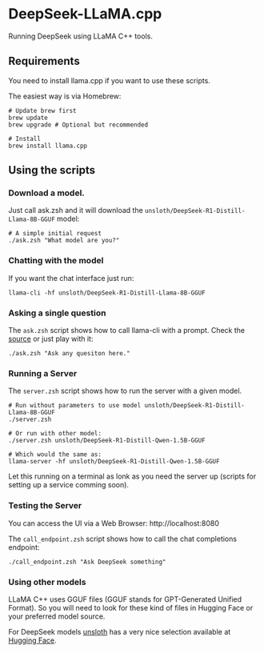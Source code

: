 # DeepSeek-LLaMA.cpp
Running DeepSeek using LLaMA C++ tools.

## Requirements

You need to install llama.cpp if you want to use these scripts.

The easiest way is via Homebrew:

```shell
# Update brew first
brew update
brew upgrade # Optional but recommended

# Install
brew install llama.cpp
```

## Using the scripts

### Download a model.

Just call ask.zsh and it will download the `unsloth/DeepSeek-R1-Distill-Llama-8B-GGUF` model:

```shell
# A simple initial request
./ask.zsh "What model are you?"
```

### Chatting with the model

If you want the chat interface just run:

```shell
llama-cli -hf unsloth/DeepSeek-R1-Distill-Llama-8B-GGUF
```

### Asking a single question

The `ask.zsh` script shows how to call llama-cli with a prompt. Check the [source](https://github.com/moisoto/DeepSeek-LLaMA.cpp/blob/main/ask.zsh) or just play with it:
```shell
./ask.zsh "Ask any quesiton here."
```

### Running a Server

The `server.zsh` script shows how to run the server with a given model.
```shell
# Run without parameters to use model unsloth/DeepSeek-R1-Distill-Llama-8B-GGUF
./server.zsh

# Or run with other model:
./server.zsh unsloth/DeepSeek-R1-Distill-Qwen-1.5B-GGUF

# Which would the same as:
llama-server -hf unsloth/DeepSeek-R1-Distill-Qwen-1.5B-GGUF
```
Let this running on a terminal as lonk as you need the server up (scripts for setting up a service comming soon).

### Testing the Server

You can access the UI via a Web Browser: http://localhost:8080

The `call_endpoint.zsh` script shows how to call the chat completions endpoint:
```shell
./call_endpoint.zsh "Ask DeepSeek something"
```

### Using other models

LLaMA C++ uses GGUF files (GGUF stands for GPT-Generated Unified Format). 
So you will need to look for these kind of files in Hugging Face or your
preferred model source.

For DeepSeek models [unsloth](https://huggingface.co/unsloth) has a very nice selection available at [Hugging Face](https://huggingface.co/collections/unsloth/deepseek-r1-all-versions-678e1c48f5d2fce87892ace5).
